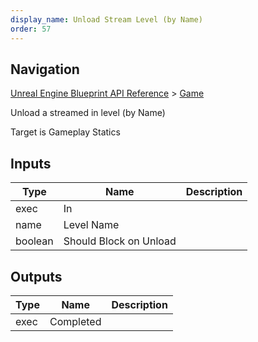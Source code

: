 ```yaml
---
display_name: Unload Stream Level (by Name)
order: 57
---
```

## Navigation

[Unreal Engine Blueprint API Reference](https://dev.epicgames.com/documentation/en-us/unreal-engine/BlueprintAPI) > [Game](https://dev.epicgames.com/documentation/en-us/unreal-engine/BlueprintAPI/Game)

Unload a streamed in level (by Name)

Target is Gameplay Statics

## Inputs

| Type | Name | Description |
| --- | --- | --- |
| exec | In |  |
| name | Level Name |  |
| boolean | Should Block on Unload |  |

## Outputs

| Type | Name | Description |
| --- | --- | --- |
| exec | Completed |  |
